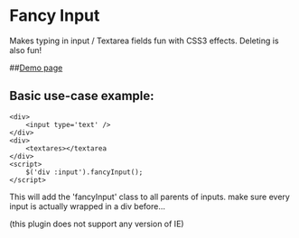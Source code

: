 Fancy Input
=============
Makes typing in input / Textarea fields fun with CSS3 effects. Deleting is also fun!

##[Demo page](http://dropthebit.com/demos/fancy_input/fancyInput.html)

## Basic use-case example:
    <div>
		<input type='text' />
	</div>
	<div>
		<textares></textarea
	</div>
    <script>
        $('div :input').fancyInput();
    </script>
	
This will add the 'fancyInput' class to all parents of inputs. make sure every input is actually wrapped in a div before...

(this plugin does not support any version of IE)
